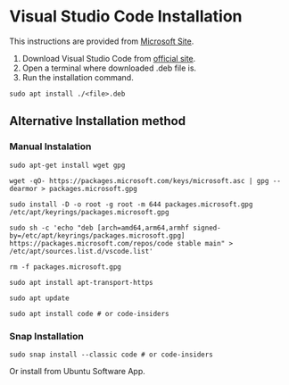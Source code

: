 # Visual Studio Code Installation

This instructions are provided from [Microsoft Site](https://code.visualstudio.com/docs/setup/linux).

1. Download Visual Studio Code from [official site](https://code.visualstudio.com/Download).
2. Open a terminal where downloaded .deb file is.
3. Run the installation command.
```
sudo apt install ./<file>.deb
```

## Alternative Installation method

### Manual Instalation

```
sudo apt-get install wget gpg

wget -qO- https://packages.microsoft.com/keys/microsoft.asc | gpg --dearmor > packages.microsoft.gpg

sudo install -D -o root -g root -m 644 packages.microsoft.gpg /etc/apt/keyrings/packages.microsoft.gpg

sudo sh -c 'echo "deb [arch=amd64,arm64,armhf signed-by=/etc/apt/keyrings/packages.microsoft.gpg] https://packages.microsoft.com/repos/code stable main" > /etc/apt/sources.list.d/vscode.list'

rm -f packages.microsoft.gpg

sudo apt install apt-transport-https

sudo apt update

sudo apt install code # or code-insiders
```
### Snap Installation

```
sudo snap install --classic code # or code-insiders
```

Or install from Ubuntu Software App.